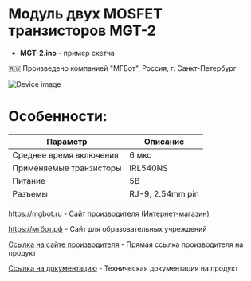 # Модуль двух MOSFET транзисторов MGT-2 

- **MGT-2.ino** - пример скетча

🇷🇺 Произведено компанией "МГБот", Россия, г. Санкт-Петербург

![Device image](https://mgbot.ru/upload/iblock/773/773617af37d8525ef1e6073145d0f308.jpg)

# Особенности:

| Параметр    | Описание |
| ----------- | -----------|
| Среднее время включения   | 6 мкс|
| Применяемые транзисторы       | IRL540NS |
| Питание     | 5В|
| Разъемы     | RJ-9, 2.54mm pin|

https://mgbot.ru  - Сайт производителя (Интернет-магазин)

https://мгбот.рф  - Сайт для образовательных учреждений

[Ссылка на сайте производителя](https://mgbot.ru/catalog/moduli/modulya_dvukh_mosfet_tranzistorov_mgt_2_s_razemom_rj_9/) - Прямая ссылка производителя на продукт

[Ссылка на документацию](https://books.mgbot.ru/devices/MGT-2.pdf) - Техническая документация на продукт